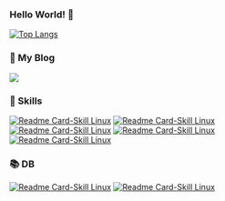 ### Hello World! 🙂

[![Top Langs](https://github-readme-stats.vercel.app/api/top-langs/?username=choomi1217&exclude_repo=choomi1217.github.io&hide=html,css&hide_progress=true)]()

### 💖 My Blog <br/>
<a href="https://choomi1217.github.io/" target="_blank"><img src="https://img.shields.io/badge/Tech_Blog-DD0B78?style=for-the-badge&logo=GitHub%20Sponsors&logoColor=white"/></a>

### 🔧 Skills <br/>
[![Readme Card-Skill Linux](https://img.shields.io/badge/Linux-FCC624?style=for-the-badge&logo=linux&logoColor=black)]()
[![Readme Card-Skill Linux](https://img.shields.io/badge/Java-ED8B00?style=for-the-badge&logo=java&logoColor=white)]()
[![Readme Card-Skill Linux](https://img.shields.io/badge/Spring-6DB33F?style=for-the-badge&logo=spring&logoColor=white)]()
[![Readme Card-Skill Linux](https://img.shields.io/badge/Vue.js-35495E?style=for-the-badge&logo=vue.js&logoColor=4FC08D)]()
[![Readme Card-Skill Linux](https://img.shields.io/badge/GitHub-100000?style=for-the-badge&logo=github&logoColor=white)]()

### 📚 DB <br/>
[![Readme Card-Skill Linux](https://img.shields.io/badge/PostgreSQL-316192?style=for-the-badge&logo=postgresql&logoColor=white)]()
[![Readme Card-Skill Linux](https://img.shields.io/badge/Oracle-F80000?style=for-the-badge&logo=Oracle&logoColor=white)]()










<!--
**choomi1217/choomi1217** is a ✨ _special_ ✨ repository because its `README.md` (this file) appears on your GitHub profile.

Here are some ideas to get you started:

- 🔭 I’m currently working on ...
- 🌱 I’m currently learning ...
- 👯 I’m looking to collaborate on ...
- 🤔 I’m looking for help with ...
- 💬 Ask me about ...
- 📫 How to reach me: ...
- 😄 Pronouns: ...
- ⚡ Fun fact: ...
-->
